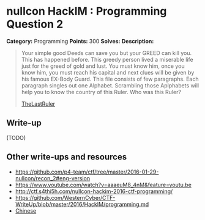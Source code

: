 # nullcon HackIM : Programming Question 2

**Category:** Programming
**Points:** 300
**Solves:** 
**Description:**

> Your simple good Deeds can save you but your GREED can kill you. This has happened before. This greedy person lived a miserable life just for the greed of gold and lust. You must know him, once you know him, you must reach his capital and next clues will be given by his famous EX-Body Guard. This file consists of few paragraphs. Each paragraph singles out one Alphabet. Scrambling those Aplphabets will help you to know the country of this Ruler. Who was this Ruler?
> 
> 
> [TheLastRuler](./TheLastRuler.txt)


## Write-up

(TODO)

## Other write-ups and resources

* <https://github.com/p4-team/ctf/tree/master/2016-01-29-nullcon/recon_2#eng-version>
* <https://www.youtube.com/watch?v=aaaeuM8_4nM&feature=youtu.be>
* <http://ctf.s4thi5h.com/nullcon-hackim-2016-ctf-programming/>
* <https://github.com/WesternCyber/CTF-WriteUp/blob/master/2016/HackIM/programming.md>
* [Chinese](http://www.cnblogs.com/Christmas/p/5176413.html)
